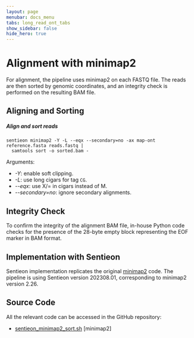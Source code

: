 ```yaml
---
layout: page
menubar: docs_menu
tabs: long_read_ont_tabs
show_sidebar: false
hide_hero: true
---
```


# Alignment with minimap2

For alignment, the pipeline uses minimap2 on each FASTQ file. The reads are then sorted by genomic coordinates, and an integrity check is performed on the resulting BAM file.

## Aligning and Sorting

##### Align and sort reads

```text
sentieon minimap2 -Y -L --eqx --secondary=no -ax map-ont reference.fasta reads.fastq |
  samtools sort -o sorted.bam -
```

Arguments:

- *-Y*: enable soft clipping.
- *-L*: use long cigars for tag `CG`.
- *-\-eqx*: use X/= in cigars instead of M.
- *-\-secondary=no*: ignore secondary alignments.

## Integrity Check

To confirm the integrity of the alignment BAM file, in-house Python code checks for the presence of the 28-byte empty block representing the EOF marker in BAM format.

## Implementation with Sentieon

Sentieon implementation replicates the original [minimap2](https://github.com/lh3/minimap2) code. The pipeline is using Sentieon version 202308.01, corresponding to minimap2 version 2.26.

## Source Code

All the relevant code can be accessed in the GitHub repository:

  - [sentieon_minimap2_sort.sh](https://github.com/smaht-dac/sentieon-pipelines/blob/main/dockerfiles/sentieon/sentieon_minimap2_sort.sh) [minimap2]
